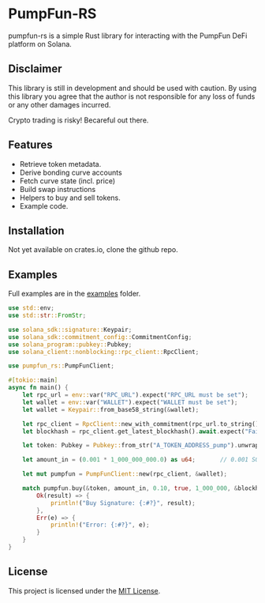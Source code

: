 # PumpFun-RS

pumpfun-rs is a simple Rust library for interacting with the PumpFun DeFi platform on Solana.

## Disclaimer

This library is still in development and should be used with caution. By using this library you agree that the author is not responsible for any loss of funds or any other damages incurred.

Crypto trading is risky! Becareful out there.

## Features

- Retrieve token metadata.
- Derive bonding curve accounts
- Fetch curve state (incl. price)
- Build swap instructions
- Helpers to buy and sell tokens.
- Example code.

## Installation

Not yet available on crates.io, clone the github repo.

## Examples

Full examples are in the [examples](examples) folder.

```rust
use std::env;
use std::str::FromStr;

use solana_sdk::signature::Keypair;
use solana_sdk::commitment_config::CommitmentConfig;
use solana_program::pubkey::Pubkey;
use solana_client::nonblocking::rpc_client::RpcClient;

use pumpfun_rs::PumpFunClient;

#[tokio::main]
async fn main() {
    let rpc_url = env::var("RPC_URL").expect("RPC_URL must be set");
    let wallet = env::var("WALLET").expect("WALLET must be set");
    let wallet = Keypair::from_base58_string(&wallet);

    let rpc_client = RpcClient::new_with_commitment(rpc_url.to_string(), CommitmentConfig::confirmed());
    let blockhash = rpc_client.get_latest_blockhash().await.expect("Failed to get blockhash");

    let token: Pubkey = Pubkey::from_str("A_TOKEN_ADDRESS_pump").unwrap();

    let amount_in = (0.001 * 1_000_000_000.0) as u64;       // 0.001 SOL

    let mut pumpfun = PumpFunClient::new(rpc_client, &wallet);

    match pumpfun.buy(&token, amount_in, 0.10, true, 1_000_000, &blockhash).await {
        Ok(result) => {
            println!("Buy Signature: {:#?}", result);
        },
        Err(e) => {
            println!("Error: {:#?}", e);
        }
    }
}

```

## License

This project is licensed under the [MIT License](https://mit-license.org/).
